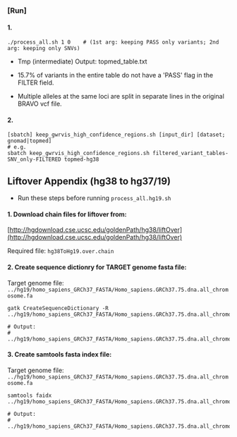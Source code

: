 ### [Run]
#### 1.
```
./process_all.sh 1 0  	# (1st arg: keeping PASS only variants; 2nd arg: keeping only SNVs)
```

- Tmp (intermediate) Output: topmed_table.txt
- 15.7% of variants in the entire table do not have a 'PASS' flag in the FILTER field.

- Multiple alleles at the same loci are split in separate lines in the original BRAVO vcf file.


#### 2. 
``` 
[sbatch] keep_gwrvis_high_confidence_regions.sh [input_dir] [dataset; gnomad|topmed] 
# e.g. 
sbatch keep_gwrvis_high_confidence_regions.sh filtered_variant_tables-SNV_only-FILTERED topmed-hg38
```






## Liftover Appendix (hg38 to hg37/19)
- Run these steps before running `process_all.hg19.sh`

#### 1. Download chain files for liftover from:
[http://hgdownload.cse.ucsc.edu/goldenPath/hg38/liftOver](http://hgdownload.cse.ucsc.edu/goldenPath/hg38/liftOver)

Required file: `hg38ToHg19.over.chain`

#### 2. Create sequence dictionry for TARGET genome fasta file:
Target genome file: `../hg19/homo_sapiens_GRCh37_FASTA/Homo_sapiens.GRCh37.75.dna.all_chromosome.fa`

```
gatk CreateSequenceDictionary -R ../hg19/homo_sapiens_GRCh37_FASTA/Homo_sapiens.GRCh37.75.dna.all_chromosome.fa

# Output: 
# ../hg19/homo_sapiens_GRCh37_FASTA/Homo_sapiens.GRCh37.75.dna.all_chromosome.dict
```

#### 3. Create samtools fasta index file:
Target genome file: `../hg19/homo_sapiens_GRCh37_FASTA/Homo_sapiens.GRCh37.75.dna.all_chromosome.fa`

```
samtools faidx ../hg19/homo_sapiens_GRCh37_FASTA/Homo_sapiens.GRCh37.75.dna.all_chromosome.fa

# Output: 
# ../hg19/homo_sapiens_GRCh37_FASTA/Homo_sapiens.GRCh37.75.dna.all_chromosome.fa.fai
```
